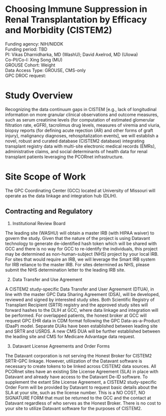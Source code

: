 # Choosing Immune Suppression in Renal Transplantation by Efficacy and Morbidity (CISTEM2) 

Funding agency: NIH/NIDDK <br/>
Funding period: TBD <br/>
PI: Vikas Dharnidharka, MD (WashU); David Axelrod, MD (UIowa) <br/>
Co-PI/Co-I: Xing Song (MU) <br/>
GROUSE Cohort: Weight <br/>
Data Access Type: GROUSE, CMS-only <br/>
GPC DROC request:  <br/>

# Study Overview 

Recognizing the data continuum gaps in CISTEM [e.g., lack of longitudinal information on more granular clinical observations and outcome measures, such as serum creatinine levels (for computation of estimated glomerular filtration rate, eGFR), tacrolimus drug levels, measures of viremia and viuria, biopsy reports (for defining acute rejection (AR) and other forms of graft injury), malignancy diagnoses, rehospitalization events], we will establish a novel, robust and curated database (CISTEM2 database) integrating transplant registry data with multi-site electronic medical records (EMRs), administrative claims, and social determinants of health data for renal transplant patients leveraging the PCORnet infrastructure.  

# Site Scope of Work 

The GPC Coordinating Center (GCC) located at University of Missouri will operate as the data linkage and integration hub (DLIH).   

## Contracting and Regulatory 

1) Institutional Review Board 

The leading site (WASHU) will obtain a master IRB (with HIPAA waiver) to govern the study. Given that the nature of the project is using Datavant technology to generate de-identified hash token which will be shared with GCC and there is no way for GCC to re-identify the individuals, this project may be determined as non-human-subject (NHS) project by your local IRB. For sites that would require an IRB, we will leverage the Smart IRB system for IRB reliance to the master IRB. For sites determined as NHS, please submit the NHS determination letter to the leading IRB site. 

2) Data Transfer and Use Agreement 

A CISTEM2 study-specific Data Transfer and User Agreement (DTUA), in line with the master GPC Data Sharing Agreement (DSA), will be developed, reviewed and signed by interested study sites. Both Scientific Registry of Transplant Recipient (SRTR) registry and the approved study sites will forward hashes to the DLIH at GCC, where data linkage and integration will be performed. For overlapped patients, the honest broker at GCC will request GPC EHR data in CDM format following the GPC Data-as-a-Product (DaaP) model. Separate DUAs have been established between leading site and SRTR and USRDS. A new CMS DUA will be further established between the leading site and CMS for Medicare Advantage data request.    

3) Datavant License Agreements and Order Forms 

The Datavant corporation is not serving the Honest Broker for CISTEM2 SRTR-GPC linkage. However, utilization of the Datavant software is necessary to create tokens to be linked across CISTEM2 data sources. All PCORnet sites have an existing Site License Agreement (SLA) in place with Datavant and already have access to the Datavant De-ID software. To supplement the extant Site License Agreement, a CISTEM2 study-specific Order Form will be provided by Datavant to request basic details about the SLA at your site, such as the license number. This is a NO COST, NO SIGNATURE FORM that must be returned to the GCC and the contact at Datavant regardless of who serves as the Honest Broker. There is no cost to your site to utilize Datavant software for the purposes of CISTEM2.  
